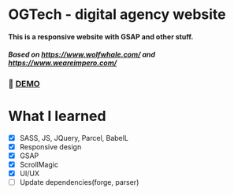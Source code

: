 # OGTech - digital agency website 
#### This is a responsive website with GSAP and other stuff.
##### Based on https://www.wolfwhale.com/ and https://www.weareimpero.com/

### :rocket: [DEMO](https://ogtech.netlify.com/)

# What I learned

 * [x] SASS, JS, JQuery, Parcel, BabelL
 * [x] Responsive design
 * [x] GSAP
 * [x] ScrollMagic
 * [x] UI/UX
 * [ ] Update dependencies(forge, parser)
